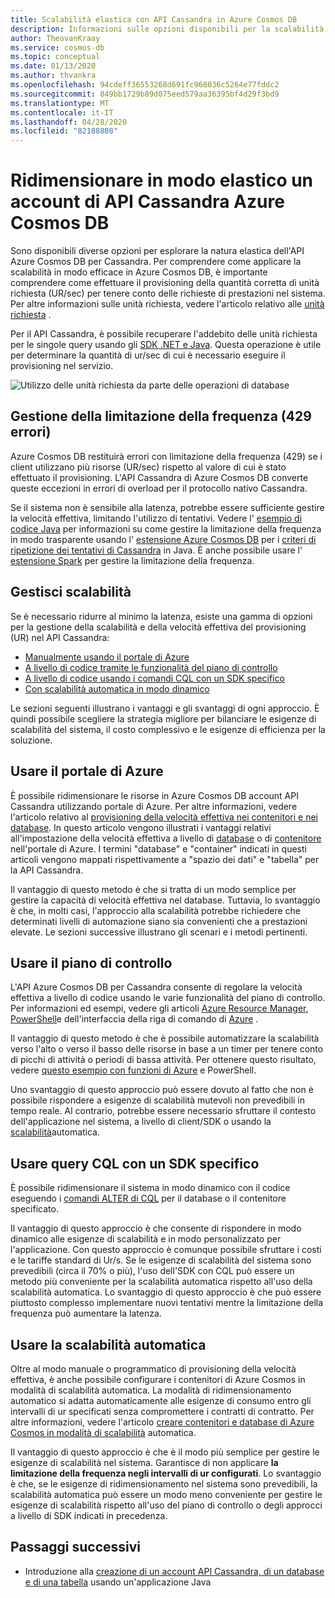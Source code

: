 ```yaml
---
title: Scalabilità elastica con API Cassandra in Azure Cosmos DB
description: Informazioni sulle opzioni disponibili per la scalabilità di un account di API Cassandra Azure Cosmos DB e i relativi vantaggi e svantaggi
author: TheovanKraay
ms.service: cosmos-db
ms.topic: conceptual
ms.date: 01/13/2020
ms.author: thvankra
ms.openlocfilehash: 94cdeff36553268d691fc968036c5264e77fddc2
ms.sourcegitcommit: 849bb1729b89d075eed579aa36395bf4d29f3bd9
ms.translationtype: MT
ms.contentlocale: it-IT
ms.lasthandoff: 04/28/2020
ms.locfileid: "82188808"
---
```

# <a name="elastically-scale-an-azure-cosmos-db-cassandra-api-account"></a>Ridimensionare in modo elastico un account di API Cassandra Azure Cosmos DB

Sono disponibili diverse opzioni per esplorare la natura elastica dell'API Azure Cosmos DB per Cassandra. Per comprendere come applicare la scalabilità in modo efficace in Azure Cosmos DB, è importante comprendere come effettuare il provisioning della quantità corretta di unità richiesta (UR/sec) per tenere conto delle richieste di prestazioni nel sistema. Per altre informazioni sulle unità richiesta, vedere l'articolo relativo alle [unità richiesta](request-units.md) . 

Per il API Cassandra, è possibile recuperare l'addebito delle unità richiesta per le singole query usando gli [SDK .NET e Java](https://docs.microsoft.com/azure/cosmos-db/find-request-unit-charge#cassandra-api). Questa operazione è utile per determinare la quantità di ur/sec di cui è necessario eseguire il provisioning nel servizio.

![Utilizzo delle unità richiesta da parte delle operazioni di database](./media/request-units/request-units.png)

## <a name="handling-rate-limiting-429-errors"></a>Gestione della limitazione della frequenza (429 errori)

Azure Cosmos DB restituirà errori con limitazione della frequenza (429) se i client utilizzano più risorse (UR/sec) rispetto al valore di cui è stato effettuato il provisioning. L'API Cassandra di Azure Cosmos DB converte queste eccezioni in errori di overload per il protocollo nativo Cassandra. 

Se il sistema non è sensibile alla latenza, potrebbe essere sufficiente gestire la velocità effettiva, limitando l'utilizzo di tentativi. Vedere l' [esempio di codice Java](https://github.com/Azure-Samples/azure-cosmos-cassandra-java-retry-sample) per informazioni su come gestire la limitazione della frequenza in modo trasparente usando l' [estensione Azure Cosmos DB](https://github.com/Azure/azure-cosmos-cassandra-extensions) per i [criteri di ripetizione dei tentativi di Cassandra](https://docs.datastax.com/en/developer/java-driver/4.4/manual/core/retries/) in Java. È anche possibile usare l' [estensione Spark](https://mvnrepository.com/artifact/com.microsoft.azure.cosmosdb/azure-cosmos-cassandra-spark-helper) per gestire la limitazione della frequenza.

## <a name="manage-scaling"></a>Gestisci scalabilità

Se è necessario ridurre al minimo la latenza, esiste una gamma di opzioni per la gestione della scalabilità e della velocità effettiva del provisioning (UR) nel API Cassandra:

* [Manualmente usando il portale di Azure](#use-azure-portal)
* [A livello di codice tramite le funzionalità del piano di controllo](#use-control-plane)
* [A livello di codice usando i comandi CQL con un SDK specifico](#use-cql-queries)
* [Con scalabilità automatica in modo dinamico](#use-autoscale)

Le sezioni seguenti illustrano i vantaggi e gli svantaggi di ogni approccio. È quindi possibile scegliere la strategia migliore per bilanciare le esigenze di scalabilità del sistema, il costo complessivo e le esigenze di efficienza per la soluzione.

## <a name="use-the-azure-portal"></a><a id="use-azure-portal"></a>Usare il portale di Azure

È possibile ridimensionare le risorse in Azure Cosmos DB account API Cassandra utilizzando portale di Azure. Per altre informazioni, vedere l'articolo relativo al [provisioning della velocità effettiva nei contenitori e nei database](set-throughput.md). In questo articolo vengono illustrati i vantaggi relativi all'impostazione della velocità effettiva a livello di [database](set-throughput.md#set-throughput-on-a-database) o di [contenitore](set-throughput.md#set-throughput-on-a-container) nell'portale di Azure. I termini "database" e "container" indicati in questi articoli vengono mappati rispettivamente a "spazio dei dati" e "tabella" per la API Cassandra.

Il vantaggio di questo metodo è che si tratta di un modo semplice per gestire la capacità di velocità effettiva nel database. Tuttavia, lo svantaggio è che, in molti casi, l'approccio alla scalabilità potrebbe richiedere che determinati livelli di automazione siano sia convenienti che a prestazioni elevate. Le sezioni successive illustrano gli scenari e i metodi pertinenti.

## <a name="use-the-control-plane"></a><a id="use-control-plane"></a>Usare il piano di controllo

L'API Azure Cosmos DB per Cassandra consente di regolare la velocità effettiva a livello di codice usando le varie funzionalità del piano di controllo. Per informazioni ed esempi, vedere gli articoli [Azure Resource Manager](manage-cassandra-with-resource-manager.md), [PowerShell](powershell-samples-cassandra.md)e dell'interfaccia della riga di comando di [Azure](cli-samples-cassandra.md) .

Il vantaggio di questo metodo è che è possibile automatizzare la scalabilità verso l'alto o verso il basso delle risorse in base a un timer per tenere conto di picchi di attività o periodi di bassa attività. Per ottenere questo risultato, vedere [questo esempio con funzioni di Azure](https://github.com/Azure-Samples/azure-cosmos-throughput-scheduler) e PowerShell.

Uno svantaggio di questo approccio può essere dovuto al fatto che non è possibile rispondere a esigenze di scalabilità mutevoli non prevedibili in tempo reale. Al contrario, potrebbe essere necessario sfruttare il contesto dell'applicazione nel sistema, a livello di client/SDK o usando la [scalabilità](provision-throughput-autoscale.md)automatica.

## <a name="use-cql-queries-with-a-specific-sdk"></a><a id="use-cql-queries"></a>Usare query CQL con un SDK specifico

È possibile ridimensionare il sistema in modo dinamico con il codice eseguendo i [comandi ALTER di CQL](cassandra-support.md#keyspace-and-table-options) per il database o il contenitore specificato.

Il vantaggio di questo approccio è che consente di rispondere in modo dinamico alle esigenze di scalabilità e in modo personalizzato per l'applicazione. Con questo approccio è comunque possibile sfruttare i costi e le tariffe standard di Ur/s. Se le esigenze di scalabilità del sistema sono prevedibili (circa il 70% o più), l'uso dell'SDK con CQL può essere un metodo più conveniente per la scalabilità automatica rispetto all'uso della scalabilità automatica. Lo svantaggio di questo approccio è che può essere piuttosto complesso implementare nuovi tentativi mentre la limitazione della frequenza può aumentare la latenza.

## <a name="use-autoscale"></a><a id="use-autoscale"></a>Usare la scalabilità automatica

Oltre al modo manuale o programmatico di provisioning della velocità effettiva, è anche possibile configurare i contenitori di Azure Cosmos in modalità di scalabilità automatica. La modalità di ridimensionamento automatico si adatta automaticamente alle esigenze di consumo entro gli intervalli di ur specificati senza compromettere i contratti di contratto. Per altre informazioni, vedere l'articolo [creare contenitori e database di Azure Cosmos in modalità di scalabilità](provision-throughput-autoscale.md) automatica.

Il vantaggio di questo approccio è che è il modo più semplice per gestire le esigenze di scalabilità nel sistema. Garantisce di non applicare **la limitazione della frequenza negli intervalli di ur configurati**. Lo svantaggio è che, se le esigenze di ridimensionamento nel sistema sono prevedibili, la scalabilità automatica può essere un modo meno conveniente per gestire le esigenze di scalabilità rispetto all'uso del piano di controllo o degli approcci a livello di SDK indicati in precedenza.

## <a name="next-steps"></a>Passaggi successivi

- Introduzione alla [creazione di un account API Cassandra, di un database e di una tabella](create-cassandra-api-account-java.md) usando un'applicazione Java
